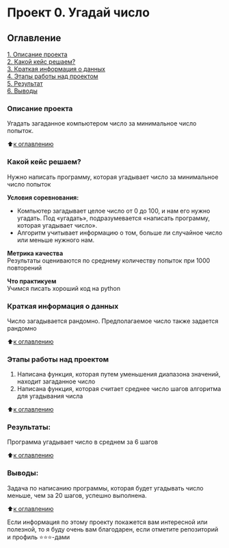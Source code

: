 # Проект 0. Угадай число

## Оглавление  
[1. Описание проекта](https://github.com/GureevRoman/GRS-Project0/blob/main/README.md#Описание-проекта)  
[2. Какой кейс решаем?](https://github.com/GureevRoman/GRS-Project0/blob/main/README.md#Какой-кейс-решаем)  
[3. Краткая информация о данных](https://github.com/GureevRoman/GRS-Project0/blob/main/README.md#Краткая-информация-о-данных)  
[4. Этапы работы над проектом](https://github.com/GureevRoman/GRS-Project0/blob/main/README.md#Этапы-работы-над-проектом)  
[5. Результат](https://github.com/GureevRoman/GRS-Project0/blob/main/README.md#Результат)    
[6. Выводы](https://github.com/GureevRoman/GRS-Project0/blob/main/README.md#Выводы) 

### Описание проекта    
Угадать загаданное компьютером число за минимальное число попыток.

:arrow_up:[к оглавлению](_)


### Какой кейс решаем?    
Нужно написать программу, которая угадывает число за минимальное число попыток

**Условия соревнования:**  
- Компьютер загадывает целое число от 0 до 100, и нам его нужно угадать. Под «угадать», подразумевается «написать программу, которая угадывает число».
- Алгоритм учитывает информацию о том, больше ли случайное число или меньше нужного нам.

**Метрика качества**     
Результаты оцениваются по среднему количеству попыток при 1000 повторений

**Что практикуем**     
Учимся писать хороший код на python


### Краткая информация о данных
Число загадывается рандомно.
Предполагаемое число также задается рандомно
  
:arrow_up:[к оглавлению](https://github.com/GureevRoman/GRS-Project0/blob/main/README.md#Оглавление)


### Этапы работы над проектом  
1. Написана функция, которая путем уменьшения диапазона значений, находит загаданное число
2. Написана функция, которая считает среднее число шагов алгоритма для угадывания числа

:arrow_up:[к оглавлению](https://github.com/GureevRoman/GRS-Project0/blob/main/README.md#Оглавление)


### Результаты:  
Программа угадывает число в среднем за 6 шагов

:arrow_up:[к оглавлению](https://github.com/GureevRoman/GRS-Project0/blob/main/README.md#Оглавление)


### Выводы:  
Задача по написанию программы, которая будет угадывать число меньше, чем за 20 шагов, успешно выполнена.

:arrow_up:[к оглавлению](https://github.com/GureevRoman/GRS-Project0/blob/main/README.md#Оглавление)


Если информация по этому проекту покажется вам интересной или полезной, то я буду очень вам благодарен, если отметите репозиторий и профиль ⭐️⭐️⭐️-дами